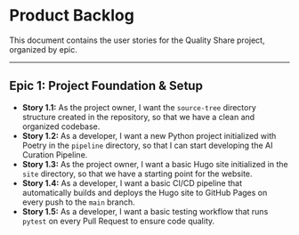 # Product Backlog

This document contains the user stories for the Quality Share project, organized by epic.

---

## Epic 1: Project Foundation & Setup

*   **Story 1.1:** As the project owner, I want the `source-tree` directory structure created in the repository, so that we have a clean and organized codebase.
*   **Story 1.2:** As a developer, I want a new Python project initialized with Poetry in the `pipeline` directory, so that I can start developing the AI Curation Pipeline.
*   **Story 1.3:** As the project owner, I want a basic Hugo site initialized in the `site` directory, so that we have a starting point for the website.
*   **Story 1.4:** As a developer, I want a basic CI/CD pipeline that automatically builds and deploys the Hugo site to GitHub Pages on every push to the `main` branch.
*   **Story 1.5:** As a developer, I want a basic testing workflow that runs `pytest` on every Pull Request to ensure code quality.
